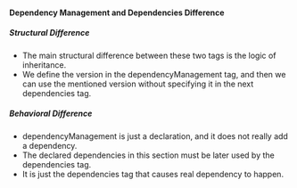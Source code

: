 #### Dependency Management and Dependencies Difference


##### Structural Difference

* The main structural difference between these two tags is the logic of inheritance.
* We define the version in the dependencyManagement tag, and then we can use the mentioned version without specifying it in the next dependencies tag.



##### Behavioral Difference

* dependencyManagement is just a declaration, and it does not really add a dependency. 
* The declared dependencies in this section must be later used by the dependencies tag.
* It is just the dependencies tag that causes real dependency to happen.